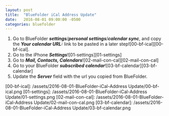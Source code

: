 ```yaml
---
layout: post
title:  "BlueFolder iCal Address Update"
date:   2016-08-01 09:00:00 -0500
categories: bluefolder
--- 
```


1. Go to BlueFolder ___settings___/___personal settings___/___calendar sync___, and copy the ___Your calendar URL:___ link to be pasted in a later step![00-bf-ical][00-bf-ical].
2. Go to the iPhone ___Settings___![01-settings][01-settings]
3. Go to ___Mail, Contacts, Calendars___![02-mail-con-cal][02-mail-con-cal]
4. Go to your BlueFolder ___subscribed calendar___![03-bf-calendar][03-bf-calendar]
5. Update the ___Server___ field with the url you copied from BlueFolder.


[00-bf-ical]: /assets/2016-08-01-BlueFolder-iCal-Address Update/00-bf-ical.png
[01-settings]: /assets/2016-08-01-BlueFolder-iCal-Address Update/01-settings.png
[02-mail-con-cal]: /assets/2016-08-01-BlueFolder-iCal-Address Update/02-mail-con-cal.png
[03-bf-calendar]: /assets/2016-08-01-BlueFolder-iCal-Address Update/03-bf-calendar.png